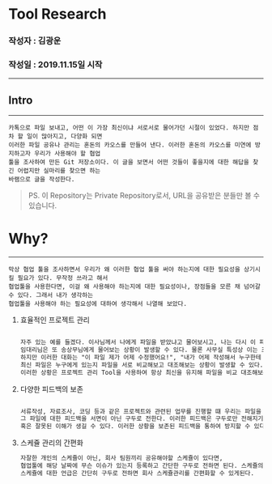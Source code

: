 # Tool Research

### 작성자 : 김광운
### 작성일 : 2019.11.15일 시작

*****

## Intro
-----
	카톡으로 파일 보내고, 어떤 이 가장 최신이냐 서로서로 물어가던 시절이 있었다. 하지만 점차 할 일이 많아지고, 다양화 되면
    이러한 파일 공유나 관리는 혼돈의 카오스를 만들어 낸다. 이러한 혼돈의 카오스를 미연에 방지하고자 우리가 사용해야 할 협업 
    툴을 조사하여 만든 Git 저장소이다. 이 글을 보면서 어떤 것들이 좋을지에 대한 해답을 찾긴 어렵지만 실마리를 찾으면 하는
    바램으로 글을 작성한다.
    
>PS. 이 Repository는 Private Repository로서, URL을 공유받은 분들만 볼 수 있습니다.

# Why?
-----
	막상 협업 툴을 조사하면서 우리가 왜 이러한 협업 툴을 써야 하는지에 대한 필요성을 상기시킬 필요가 있다. 무작정 쓰라고 해서
    협업툴을 사용한다면, 이걸 왜 사용해야 하는지에 대한 필요성이나, 장점들을 모른 채 넘어갈 수 있다. 그래서 내가 생각하는 
    협업툴을 사용해야 하는 필요성에 대하여 생각해서 나열해 보았다.

<ol>
	<li>효율적인 프로젝트 관리</li>
    
~~~txt

자주 있는 예를 들겠다. 이사님께서 나에게 파일을 받았냐고 물어보시고, 나는 다시 이 파일에 대하여 임대리님한테 물어보고
임대리님은 또 송상무님에게 물어보는 상황이 발생할 수 있다. 물론 사무실 특성상 이는 조금 더 쉽게 이루어질 수 있는 대화일 수 있다.
하지만 이러한 대화는 "이 파일 제가 어제 수정했어요!", "내가 어제 작성해서 누구한테 보냈는데!?" 라는 코멘트가 붙으며,
최신 파일은 누구에게 있는지 파일을 서로 비교해보고 대조해보는 상황이 발생할 수 있다.
이러한 상황은 프로젝트 관리 Tool을 사용하여 항상 최신을 유지해 파일을 비교 대조해보는 상황을 피할 수 있게 된다.

~~~

<li>다양한 피드백의 보존</li>

~~~txt

서류작성, 자료조사, 코딩 등과 같은 프로젝트와 관련된 업무를 진행할 떄 우리는 파일을 공유하고,
그 파일에 대한 피드백을 서면이 아닌 구두로 전한다. 이러한 피드백은 구두로만 전해지기 때문에 피드백에 대한 내용의 변질,
혹은 잘못된 이해가 생길 수 있다. 이러한 상황을 보존된 피드백을 통하여 방지할 수 있다.

~~~

<li>스케쥴 관리의 간편화</li>

~~~txt
자잘한 개인의 스케쥴이 아닌, 회사 팀원끼리 공유해야할 스케쥴이 있다면,
협업툴에 해당 날짜에 무슨 이슈가 있는지 등록하고 간단한 구두로 전하면 된다. 스케쥴의 내용은 내용을 등록하며 디테일하게,
스케쥴에 대한 언급은 간단히 구두로 전하면 회사 스케쥴관리를 간편화할 수 있게된다.
~~~
